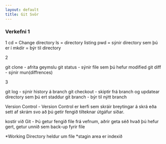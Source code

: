 ```yaml
---
layout: default
title: Git Svör
---
```

### Verkefni 1
1
 cd = Change directory
 ls = directory listing
 pwd = sýnir directory sem þú er í
 mkdir = býr til directory

2


 git clone - afrita geymslu
 git status - sýnir file sem þú hefur modified
 git diff - sýnir mun(diffrences)

3

 git log - sýnir history á branch
 git checkout - skiptir frá branch og updatear directory sem þú ert staddur
 git branch - býr til nýtt branch

 Version Control - Version Control er kerfi sem skráir breytingar á skrá eða sett af skrám svo að þú getir fengið tilteknar útgáfur síðar.

 kostir við Git - Þú getur fengið file frá vefnum, aðrir geta séð hvað þú hefur gert, getur unnið sem back-up fyrir file 

 *Working Directory heldur um file
 *stagin area er indexið